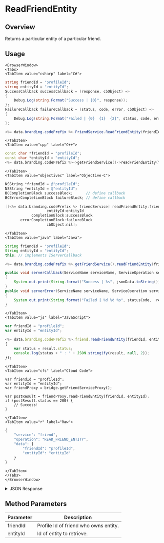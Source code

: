 # ReadFriendEntity
## Overview
Returns a particular entity of a particular friend.

<PartialServop service_name="friend" operation_name="READ_FRIEND_ENTITY" />

## Usage

```mdx-code-block
<BrowserWindow>
<Tabs>
<TabItem value="csharp" label="C#">
```

```csharp
string friendId = "profileId";
string entityId = "entityId";
SuccessCallback successCallback = (response, cbObject) =>
{
    Debug.Log(string.Format("Success | {0}", response));
};
FailureCallback failureCallback = (status, code, error, cbObject) =>
{
    Debug.Log(string.Format("Failed | {0}  {1}  {2}", status, code, error));
};

<%= data.branding.codePrefix %>.FriendService.ReadFriendEntity(friendId, entityId, successCallback, failureCallback);
```

```mdx-code-block
</TabItem>
<TabItem value="cpp" label="C++">
```

```cpp
const char *friendId = "profileId";
const char *entityId = "entityId";
<%= data.branding.codePrefix %>->getFriendService()->readFriendEntity(friendId, entityId, this);
```

```mdx-code-block
</TabItem>
<TabItem value="objectivec" label="Objective-C">
```

```objectivec
NSString *friendId = @"profileId";
NSString *entityId = @"entityId";
BCCompletionBlock successBlock;      // define callback
BCErrorCompletionBlock failureBlock; // define callback

[[<%= data.branding.codePrefix %> friendService] readFriendEntity:friendId
                   entityId:entityId
            completionBlock:successBlock
       errorCompletionBlock:failureBlock
                   cbObject:nil];
```

```mdx-code-block
</TabItem>
<TabItem value="java" label="Java">
```

```java
String friendId = "profileId";
String entityId = "entityId";
this; // implements IServerCallback

<%= data.branding.codePrefix %>.getFriendService().readFriendEntity(friendId, entityId, this);

public void serverCallback(ServiceName serviceName, ServiceOperation serviceOperation, JSONObject jsonData)
{
    System.out.print(String.format("Success | %s", jsonData.toString()));
}
public void serverError(ServiceName serviceName, ServiceOperation serviceOperation, int statusCode, int reasonCode, String jsonError)
{
    System.out.print(String.format("Failed | %d %d %s", statusCode,  reasonCode, jsonError.toString()));
}
```

```mdx-code-block
</TabItem>
<TabItem value="js" label="JavaScript">
```

```javascript
var friendId = "profileId";
var entityId = "entityId";

<%= data.branding.codePrefix %>.friend.readFriendEntity(friendId, entityId, result =>
{
	var status = result.status;
	console.log(status + " : " + JSON.stringify(result, null, 2));
});
```

```mdx-code-block
</TabItem>
<TabItem value="cfs" label="Cloud Code">
```

```cfscript
var friendId = "profileId";
var entityId = "entityId";
var friendProxy = bridge.getFriendServiceProxy();

var postResult = friendProxy.readFriendEntity(friendId, entityId);
if (postResult.status == 200) {
    // Success!
}
```

```mdx-code-block
</TabItem>
<TabItem value="r" label="Raw">
```

```r
{
	"service": "friend",
	"operation": "READ_FRIEND_ENTITY",
	"data": {
		"friendId": "profileId",
		"entityId": "entityId"
	}
}
```

```mdx-code-block
</TabItem>
</Tabs>
</BrowserWindow>
```

<details>
<summary>JSON Response</summary>

```json
{
    "status": 200,
    "data": {
        "entityId": "a3abc2ad-13ee-47a8-86a5-9c0a83f90314",
        "entityType": "PlayerData",
        "version": 1,
        "data": {
            "ACCOUNT_CREATION_TIME": 1353011574029,
            "ALL_TIME_SCORE": 1090560,
            "FIRST_PLAY_TIME": 1372781536842
        },
        "acl": {
            "other": 1
        },
        "createdAt": 1372901559406,
        "updatedAt": 1372901559406
    }
}
```
</details>

## Method Parameters
Parameter | Description
--------- | -----------
friendId | Profile Id of friend who owns entity.
entityId | Id of entity to retrieve.


